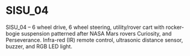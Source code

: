 # SISU_04
SISU_04 – 6 wheel drive, 6 wheel steering, utility/rover cart with rocker-bogie suspension patterned after NASA Mars rovers Curiosity, and Perseverance.  Infra-red (IR) remote control, ultrasonic distance sensor, buzzer, and RGB LED light.
